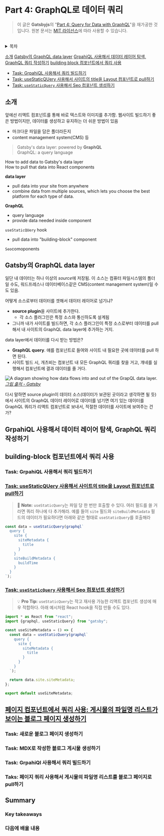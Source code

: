 # Part 4: GraphQL로 데이터 쿼리

> 이 글은 **Gatsbyjs**의 "[Part 4: Query for Data with GraphQL](https://www.gatsbyjs.com/docs/tutorial/part-4/)"을 재가공한 것입니다. 원본 문서는 [MIT 라이선스](https://opensource.org/licenses/MIT)에 따라 사용할 수 있습니다.

<br>

<details><summary>목차</summary>
<p>

</p>
</details>

[소개](#소개)
[Gatsby의 GraphQL data layer](#gatsby의-graphql-data-layer)
[GrpahiQL 사용해서 데이터 레이어 탐색, GraphQL 쿼리 작성하기](#grpahiql-사용해서-데이터-레이어-탐색-graphql-쿼리-작성하기)
[building block 컴포넌트에서 쿼리 사용](#building-block-컴포넌트에서-쿼리-사용)

- [Task: GrpahiQL 사용해서 쿼리 빌드하기](#task-grpahiql-사용해서-쿼리-빌드하기)
- [Task: useStaticQUery 사용해서 사이트의 title을 Layout 컴포넌트로 pull하기](#task-usestaticquery-사용해서-사이트의-title을-layout-컴포넌트로-pull하기)
- [Task: `useStaticQuery` 사용해서 Seo 컴포넌트 생성하기](#task-usestaticquery-사용해서-seo-컴포넌트-생성하기)

## 소개

앞에선 리액트 컴포넌트를 통해 바로 텍스트와 이미지를 추가함. 웹사이트 빌드하기 좋은 방법이지만, 데이터를 생성하고 유지하는 더 쉬운 방법이 있음

- 마크다운 파일을 담은 폴더라든지
- content management system(CMS) 등

> Gatsby's data layer: powered by **GraphQL**  
> GraphQL: a query language

How to add data to Gatsby's data layer  
How to pull that data into React components

**data layer**

- pull data into your site from anywhere
- combine data from multiple sources, which lets you choose the best platform for each type of data.

**GraphQL**

- query language
- provide data needed inside component

`useStaticQUery` hook

- pull data into "building-block" component

`Seo`comoponents

## Gatsby의 GraphQL data layer

일단 내 데이터는 하나 이상의 *source*에 저장됨. 이 소스는 컴퓨터 파일시스템의 폴더일 수도, 워드프레스나 데이터베이스같은 CMS(content management system)일 수도 있음.

어떻게 소스로부터 데이터를 겟해서 데이터 레이어로 넘기냐?

- **source plugin**을 사이트에 추가한다.
  - 각 소스 플러그인은 특정 소스와 통신하도록 설계됨
- 그니까 내가 사이트를 빌드하면, 각 소스 플러그인이 특정 소스로부터 데이터를 pull해서 내 사이트의 GraphQL data layer에 추가하는 거지.

data layer에서 데이터를 다시 받는 방법은?

- **GraphQL query**. 얘를 컴포넌트로 들여와 사이트 내 필요한 곳에 데이터를 pull 하면 된다.
- 사이트 빌드 시, 개츠비는 컴포넌트 내 모든 GraphQL 쿼리를 찾을 거고, 걔네를 실행해서 컴포넌트에 결과 데이터를 줄 거다.

![A diagram showing how data flows into and out of the GrapQL data layer.](https://www.gatsbyjs.com/static/e45422900475b86807bc002fb6863b85/10d53/data-layer.png)
[_그림 출처 - Gatsby_](https://www.gatsbyjs.com/docs/tutorial/part-4/)

다시 말하면 source plugin이 데이터 소스(데이터가 보관된 곳이라고 생각하면 될 듯)에서 사이트의 GraphQL 데이터 레이어로 데이터를 넘기면 여기 있는 데이터를 GraphQL 쿼리가 리액트 컴포넌트로 보내서, 적절한 데이터를 사이트에 보여주는 건가?

## GrpahiQL 사용해서 데이터 레이어 탐색, GraphQL 쿼리 작성하기

## building-block 컴포넌트에서 쿼리 사용

### Task: GrpahiQL 사용해서 쿼리 빌드하기

### [Task: useStaticQUery 사용해서 사이트의 title을 Layout 컴포넌트로 pull하기](https://www.gatsbyjs.com/docs/tutorial/part-4/#task-use-usestaticquery-to-pull-the-site-title-into-the-layout-component)

> :memo: **Note:** `useStaticQuery`는 파일 당 한 번만 호출할 수 있다. 여러 필드를 쓸 거라면 쿼리 하나에 다 추가해라. 예를 들어 `site` 필드와 `siteBuildMetadata` 필드의 데이터가 필요하다면 아래와 같은 형태로 `useStaticQuery`를 호출해라

```js
const data = useStaticQuery(graphql`
  query {
    site {
      siteMetadata {
        title
      }
    }
    siteBuildMetadata {
      buildTime
    }
  }
`);
```

### [Task: `useStaticQuery` 사용해서 Seo 컴포넌트 생성하기](https://www.gatsbyjs.com/docs/tutorial/part-4/#task-use-usestaticquery-to-create-an-seo-component)

> :bulb: **Pro Tip:** `useStaticQuery`는 작고 재사용 가능한 리액트 컴포넌트 생성에 매우 적합하다. 아래 예시처럼 React hook을 직접 만들 수도 있다.

```js
import * as React from "react";
import {graphql, useStaticQuery} from "gatsby";

const useSiteMetadata = () => {
  const data = useStaticQuery(graphql`
    query {
      site {
        siteMetadata {
          title
        }
      }
    }
  `);

  return data.site.siteMetadata;
};

export default useSiteMetadata;
```

## [페이지 컴포넌트에서 쿼리 사용: 게시물의 파일명 리스트가 보이는 블로그 페이지 생성하기](https://www.gatsbyjs.com/docs/tutorial/part-4/#queries-in-page-components-create-a-blog-page-with-a-list-of-post-filenames)

### Task: 새로운 블로그 페이지 생성하기

### Task: MDX로 작성한 블로그 게시물 생성하기

### Task: GrpahiQl 사용해서 쿼리 빌드하기

### Taks: 페이지 쿼리 사용해서 게시물의 파일명 리스트를 블로그 페이지로 pull하기

## Summary

### Key takeaways

### 다음에 배울 내용
